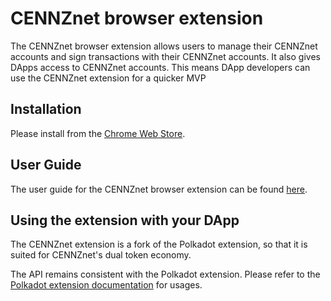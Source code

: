# CENNZnet browser extension

The CENNZnet browser extension allows users to manage their CENNZnet accounts and sign transactions with their CENNZnet accounts. It also gives DApps access to CENNZnet accounts. This means DApp developers can use the CENNZnet extension for a quicker MVP

## Installation

Please install from the [Chrome Web Store](https://chrome.google.com/webstore/detail/cennznet-extension/feckpephlmdcjnpoclagmaogngeffafk).

## User Guide
The user guide for the CENNZnet browser extension can be found [here](https://medium.com/centrality/cennznet-browser-extension-user-guide-8f4d924a9f12).

## Using the extension with your DApp
The CENNZnet extension is a fork of the Polkadot extension, so that it is suited for CENNZnet's dual token economy. 

The API remains consistent with the Polkadot extension. Please refer to the [Polkadot extension documentation](https://polkadot.js.org/docs/extension/) for usages.
